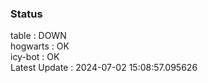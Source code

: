 ### Status


table : DOWN  
hogwarts : OK  
icy-bot : OK  
Latest Update : 2024-07-02 15:08:57.095626
